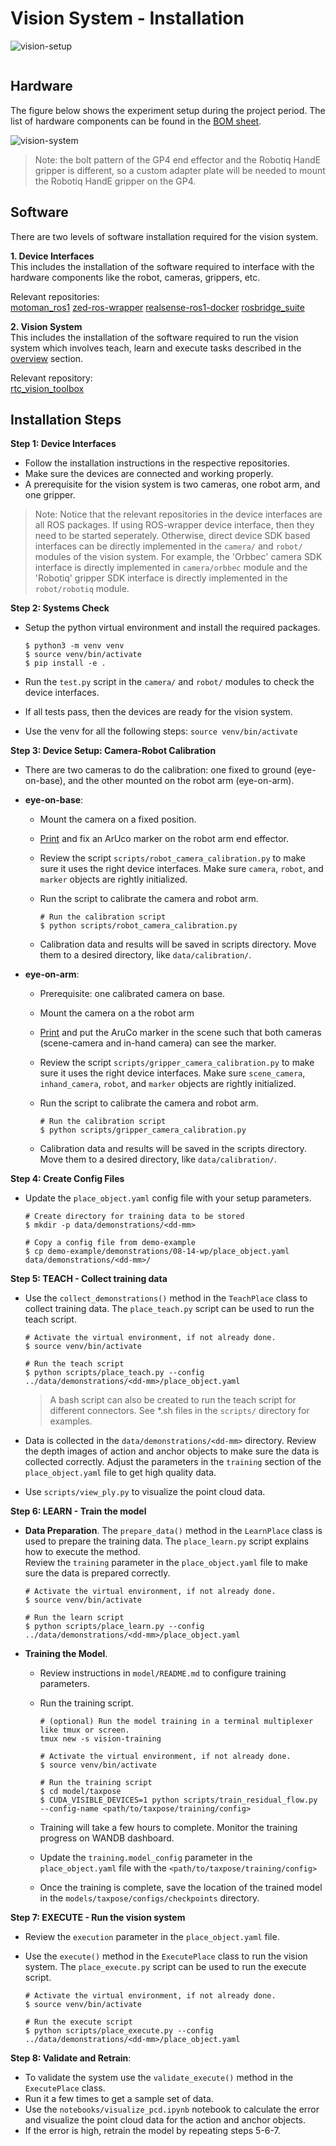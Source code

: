 # Vision System - Installation

![vision-setup](../files/vision/vision-setup.png)

```{contents}

```

## Hardware

The figure below shows the experiment setup during the project period. The list of hardware components can be found in the [BOM sheet](https://docs.google.com/spreadsheets/d/1p2As_AB7A4FWpQJU8ZtA_rXWKELAA8dq/edit?usp=sharing&ouid=112281614924032477147&rtpof=true&sd=true).

![vision-system](../files/vision/vision-system.png)

> Note: the bolt pattern of the GP4 end effector and the Robotiq HandE gripper is different, so a custom adapter plate will be needed to mount the Robotiq HandE gripper on the GP4.

## Software

There are two levels of software installation required for the vision system.

**1. Device Interfaces**\
This includes the installation of the software required to interface with the hardware components like the robot, cameras, grippers, etc.

Relevant repositories:\
<a href="https://github.com/cmu-mfi/motoman_ros1" class="inline-button"><i class="fab fa-github"></i>motoman_ros1</a>
<a href="https://github.com/stereolabs/zed-ros-wrapper" class="inline-button"><i class="fab fa-github"></i>zed-ros-wrapper</a>
<a href="https://github.com/cmu-mfi/realsense-ros1-docker" class="inline-button"><i class="fab fa-github"></i>realsense-ros1-docker</a>
<a href="https://github.com/cmu-mfi/rosbridge_suite" class="inline-button"><i class="fab fa-github"></i>rosbridge_suite</a>

**2. Vision System**\
This includes the installation of the software required to run the vision system which involves teach, learn and execute tasks described in the [overview](Vision.md) section.

Relevant repository:\
<a href="https://github.com/cmu-mfi/rtc_vision_toolbox" class="inline-button"><i class="fab fa-github"></i>rtc_vision_toolbox</a>

## Installation Steps

**Step 1: Device Interfaces**

- Follow the installation instructions in the respective repositories.
- Make sure the devices are connected and working properly.
- A prerequisite for the vision system is two cameras, one robot arm, and one gripper.

> Note: Notice that the relevant repositories in the device interfaces are all ROS packages. If using ROS-wrapper device interface, then they need to be started seperately. Otherwise, direct device SDK based interfaces can be directly implemented in the `camera/` and `robot/` modules of the vision system. For example, the 'Orbbec' camera SDK interface is directly implemented in `camera/orbbec` module and the 'Robotiq' gripper SDK interface is directly implemented in the `robot/robotiq` module.

**Step 2: Systems Check**

- Setup the python virtual environment and install the required packages.
  
  ```shell
  $ python3 -m venv venv
  $ source venv/bin/activate
  $ pip install -e .
  ```

- Run the `test.py` script in the `camera/` and `robot/` modules to check the device interfaces.

- If all tests pass, then the devices are ready for the vision system.

- Use the venv for all the following steps: `source venv/bin/activate`

**Step 3: Device Setup: Camera-Robot Calibration**

- There are two cameras to do the calibration: one fixed to ground (eye-on-base), and the other mounted on the robot arm (eye-on-arm).

- **eye-on-base**:
  
  - Mount the camera on a fixed position.
  
  - [Print](https://chev.me/arucogen/) and fix an ArUco marker on the robot arm end effector.
  
  - Review the script `scripts/robot_camera_calibration.py` to make sure it uses the right device interfaces. Make sure `camera`, `robot`, and `marker` objects are rightly initialized.
  
  - Run the script to calibrate the camera and robot arm.
    
    ```shell
    # Run the calibration script
    $ python scripts/robot_camera_calibration.py
    ```
  
  - Calibration data and results will be saved in scripts directory. Move them to a desired directory, like `data/calibration/`.

- **eye-on-arm**:
  
  - Prerequisite: one calibrated camera on base.
  
  - Mount the camera on a the robot arm
  
  - [Print](https://chev.me/arucogen/) and put the AruCo marker in the scene such that both cameras (scene-camera and in-hand camera) can see the marker.
  
  - Review the script `scripts/gripper_camera_calibration.py` to make sure it uses the right device interfaces. Make sure `scene_camera`, `inhand_camera`, `robot`, and `marker` objects are rightly initialized.
  
  - Run the script to calibrate the camera and robot arm.
    
    ```shell
    # Run the calibration script
    $ python scripts/gripper_camera_calibration.py
    ```
  
  - Calibration data and results will be saved in the scripts directory. Move them to a desired directory, like `data/calibration/`.

**Step 4: Create Config Files**

* Update the `place_object.yaml` config file with your setup parameters.   
  
  ```shell
  # Create directory for training data to be stored
  $ mkdir -p data/demonstrations/<dd-mm>
  
  # Copy a config file from demo-example
  $ cp demo-example/demonstrations/08-14-wp/place_object.yaml data/demonstrations/<dd-mm>/
  ```

**Step 5: TEACH - Collect training data**

- Use the `collect_demonstrations()` method in the `TeachPlace` class to collect training data. The `place_teach.py` script can be used to run the teach script.
  
  ```shell
  # Activate the virtual environment, if not already done.
  $ source venv/bin/activate
  
  # Run the teach script
  $ python scripts/place_teach.py --config ../data/demonstrations/<dd-mm>/place_object.yaml
  ```
  
  > A bash script can also be created to run the teach script for different connectors. See *.sh files in the `scripts/` directory for examples.

- Data is collected in the `data/demonstrations/<dd-mm>` directory. Review the depth images of action and anchor objects to make sure the data is collected correctly. Adjust the parameters in the `training` section of the `place_object.yaml` file to get high quality data.

- Use `scripts/view_ply.py` to visualize the point cloud data.

**Step 6: LEARN - Train the model**

- **Data Preparation**. The `prepare_data()` method in the `LearnPlace` class is used to prepare the training data. The `place_learn.py` script explains how to execute the method. <br>
    Review the `training` parameter in the `place_object.yaml` file to make sure the data is prepared correctly.
  
  ```shell
  # Activate the virtual environment, if not already done.
  $ source venv/bin/activate
  
  # Run the learn script
  $ python scripts/place_learn.py --config ../data/demonstrations/<dd-mm>/place_object.yaml
  ```

- **Training the Model**. 
  
  - Review instructions in `model/README.md` to configure training parameters.
  
  - Run the training script.
    
    ```shell
    # (optional) Run the model training in a terminal multiplexer like tmux or screen.
    tmux new -s vision-training
    
    # Activate the virtual environment, if not already done.
    $ source venv/bin/activate
    
    # Run the training script
    $ cd model/taxpose
    $ CUDA_VISIBLE_DEVICES=1 python scripts/train_residual_flow.py --config-name <path/to/taxpose/training/config>
    ```
  
  - Training will take a few hours to complete. Monitor the training progress on WANDB dashboard.
  
  - Update the `training.model_config` parameter in the `place_object.yaml` file with the `<path/to/taxpose/training/config>`
  
  - Once the training is complete, save the location of the trained model in the `models/taxpose/configs/checkpoints` directory.

**Step 7: EXECUTE - Run the vision system**

- Review the `execution` parameter in the `place_object.yaml` file.

- Use the `execute()` method in the `ExecutePlace` class to run the vision system. The `place_execute.py` script can be used to run the execute script.
  
  ```shell
  # Activate the virtual environment, if not already done.
  $ source venv/bin/activate
  
  # Run the execute script
  $ python scripts/place_execute.py --config ../data/demonstrations/<dd-mm>/place_object.yaml
  ```

**Step 8: Validate and Retrain**:

- To validate the system use the `validate_execute()` method in the `ExecutePlace` class.
- Run it a few times to get a sample set of data.
- Use the `notebooks/visualize_pcd.ipynb` notebook to calculate the error and visualize the point cloud data for the action and anchor objects.
- If the error is high, retrain the model by repeating steps 5-6-7.    
